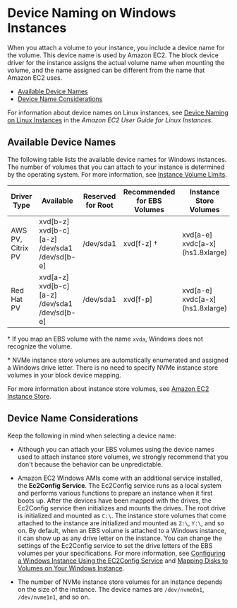 # Device Naming on Windows Instances<a name="device_naming"></a>

When you attach a volume to your instance, you include a device name for the volume\. This device name is used by Amazon EC2\. The block device driver for the instance assigns the actual volume name when mounting the volume, and the name assigned can be different from the name that Amazon EC2 uses\.


+ [Available Device Names](#available-ec2-device-names)
+ [Device Name Considerations](#device-name-limits)

For information about device names on Linux instances, see [Device Naming on Linux Instances](http://docs.aws.amazon.com/AWSEC2/latest/UserGuide/device_naming.html) in the *Amazon EC2 User Guide for Linux Instances*\.

## Available Device Names<a name="available-ec2-device-names"></a>

The following table lists the available device names for Windows instances\. The number of volumes that you can attach to your instance is determined by the operating system\. For more information, see [Instance Volume Limits](volume_limits.md)\.


| Driver Type | Available | Reserved for Root | Recommended for EBS Volumes | Instance Store Volumes | NVMe Volumes | 
| --- | --- | --- | --- | --- | --- | 
|  AWS PV, Citrix PV  |  xvd\[b\-z\] xvd\[b\-c\]\[a\-z\] /dev/sda1 /dev/sd\[b\-e\]  |  /dev/sda1  |  xvd\[f\-z\] †  |  xvd\[a\-e\] xvdc\[a\-x\] \(hs1\.8xlarge\)  | /dev/nvme\[0\-26\]n1 \* | 
|  Red Hat PV  |  xvd\[a\-z\] xvd\[b\-c\]\[a\-z\] /dev/sda1 /dev/sd\[b\-e\]  |  /dev/sda1  |  xvd\[f\-p\]  |  xvd\[a\-e\] xvdc\[a\-x\] \(hs1\.8xlarge\)  | /dev/nvme\[0\-26\]n1 \* | 

† If you map an EBS volume with the name `xvda`, Windows does not recognize the volume\.

\* NVMe instance store volumes are automatically enumerated and assigned a Windows drive letter\. There is no need to specify NVMe instance store volumes in your block device mapping\.

For more information about instance store volumes, see [Amazon EC2 Instance Store](InstanceStorage.md)\.

## Device Name Considerations<a name="device-name-limits"></a>

Keep the following in mind when selecting a device name:

+ Although you can attach your EBS volumes using the device names used to attach instance store volumes, we strongly recommend that you don't because the behavior can be unpredictable\.

+ Amazon EC2 Windows AMIs come with an additional service installed, the **Ec2Config Service**\. The Ec2Config service runs as a local system and performs various functions to prepare an instance when it first boots up\. After the devices have been mapped with the drives, the Ec2Config service then initializes and mounts the drives\. The root drive is initialized and mounted as `C:\`\. The instance store volumes that come attached to the instance are initialized and mounted as `Z:\`, `Y:\`, and so on\. By default, when an EBS volume is attached to a Windows instance, it can show up as any drive letter on the instance\. You can change the settings of the Ec2Config service to set the drive letters of the EBS volumes per your specifications\. For more information, see [Configuring a Windows Instance Using the EC2Config Service](UsingConfig_WinAMI.md) and [Mapping Disks to Volumes on Your Windows Instance](ec2-windows-volumes.md)\.

+ The number of NVMe instance store volumes for an instance depends on the size of the instance\. The device names are `/dev/nvme0n1`, `/dev/nvme1n1`, and so on\.